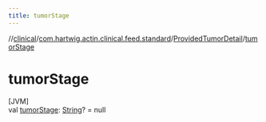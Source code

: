 ```yaml
---
title: tumorStage
---
```

//[clinical](../../../index.html)/[com.hartwig.actin.clinical.feed.standard](../index.html)/[ProvidedTumorDetail](index.html)/[tumorStage](tumor-stage.html)



# tumorStage



[JVM]\
val [tumorStage](tumor-stage.html): [String](https://kotlinlang.org/api/latest/jvm/stdlib/kotlin/-string/index.html)? = null




